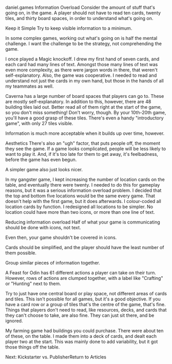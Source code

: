 daniel.games
Information Overload
Consider the amount of stuff that's going on, in the game. A player should not have to read ten cards, twenty tiles, and thirty board spaces, in order to understand what's going on.

Keep it Simple
Try to keep visible information to a minimum.

In some complex games, working out what's going on is half the mental challenge. I want the challenge to be the strategy, not comprehending the game.

I once played a Magic knockoff. I drew my first hand of seven cards, and each card had many lines of text. Amongst those many lines of text was even more complexity, as there were jargon words in there, that weren't self-explanatory. Also, the game was cooperative. I needed to read and understand not just the cards in my own hand, but those in the hands of all my teammates as well.

Caverna has a large number of board spaces that players can go to. These are mostly self-explanatory. In addition to this, however, there are 48 building tiles laid out. Better read all of them right at the start of the game, so you don't miss something! Don't worry, though. By your 10th-20th game, you'll have a good grasp of these tiles. There's even a handy "introductory game", with only 27 tiles visible.

Information is much more acceptable when it builds up over time, however. 

Aesthetics
There's also an "ugh" factor, that puts people off, the moment they see the game. If a game looks complicated, people will be less likely to want to play it. And, if it's too late for them to get away, it's feelbadness, before the game has even begun.

A simpler game also just looks nicer.

In my gangster game, I kept increasing the number of location cards on the table, and eventually there were twenty. I needed to do this for gameplay reasons, but it was a serious information overload problem. I decided that the top and bottom five locations would be the same every game. That doesn't help with the first game, but it does afterwards. I colour-coded all location cards by function. I redesigned all locations to be simpler. No location could have more than two icons, or more than one line of text.

Reducing information overload
Half of what your game is communicating should be done with icons, not text.

Even then, your game shouldn't be covered in icons. 

Cards should be simplified, and the player should have the least number of them possible.

Group similar pieces of information together.

A Feast for Odin has 61 different actions a player can take on their turn. However, rows of actions are clumped together, with a label like "Crafting" or "Hunting" next to them.

Try to just have one central board or play space, not different areas of cards and tiles. This isn't possible for all games, but it's a good objective. If you have a card row or a group of tiles that's the centre of the game, that's fine. Things that players don't need to read, like resources, decks, and cards that they can't choose to take, are also fine. They can just sit there, and be ignored.

My farming game had buildings you could purchase. There were about ten of these, on the table. I made them into a deck of cards, and dealt each player two at the start. This was mainly done to add variability, but it got those things off the table.

Next: Kickstarter vs. PublisherReturn to Articles